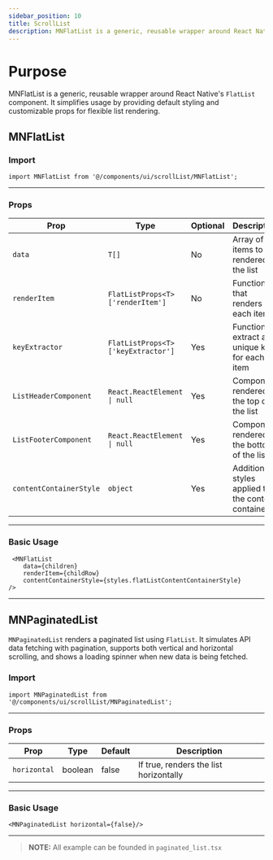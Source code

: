 ```yaml
---
sidebar_position: 10
title: ScrollList
description: MNFlatList is a generic, reusable wrapper around React Native's `FlatList` component.
---
```


# Purpose

MNFlatList is a generic, reusable wrapper around React Native's `FlatList` component.
It simplifies usage by providing default styling and customizable props for flexible list rendering.

## MNFlatList

### Import

```tsx
import MNFlatList from '@/components/ui/scrollList/MNFlatList';
```

---

### Props

| Prop                    | Type                               | Optional | Description                                        |
|-------------------------|------------------------------------|----------|----------------------------------------------------|
| `data`                  | `T[]`                              | No       | Array of items to be rendered in the list          |
| `renderItem`            | `FlatListProps<T>['renderItem']`   | No       | Function that renders each item                    |
| `keyExtractor`          | `FlatListProps<T>['keyExtractor']` | Yes      | Function to extract a unique key for each item     |
| `ListHeaderComponent`   | `React.ReactElement \| null`       | Yes      | Component rendered at the top of the list          |
| `ListFooterComponent`   | `React.ReactElement \| null`       | Yes      | Component rendered at the bottom of the list       |
| `contentContainerStyle` | `object`                           | Yes      | Additional styles applied to the content container |

---

### Basic Usage

```tsx
 <MNFlatList
    data={children}
    renderItem={childRow}
    contentContainerStyle={styles.flatListContentContainerStyle}
/>

```

---

## MNPaginatedList

`MNPaginatedList` renders a paginated list using `FlatList`. It simulates API data
fetching with pagination, supports both vertical and horizontal scrolling, and shows a loading spinner when new data is
being fetched.

### Import

```tsx
import MNPaginatedList from '@/components/ui/scrollList/MNPaginatedList';
```

---

### Props

| Prop         | Type    | Default | Description                            |
|--------------|---------|---------|----------------------------------------|
| `horizontal` | boolean | false   | If true, renders the list horizontally |

---

### Basic Usage

```tsx
<MNPaginatedList horizontal={false}/>
```

---

> **NOTE:**
> All example can be founded in `paginated_list.tsx`